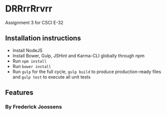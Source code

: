 # DRRrrRrvrr
Assignment 3 for CSCI E-32

## Installation instructions
* Install NodeJS
* Install Bower, Gulp, JSHint and Karma-CLI globally through npm
* Run `npm install`
* Run `bower install`
* Run `gulp` for the full cycle, `gulp build` to produce production-ready files and `gulp test` to execute all unit tests

## Features

### By Frederick Joossens
